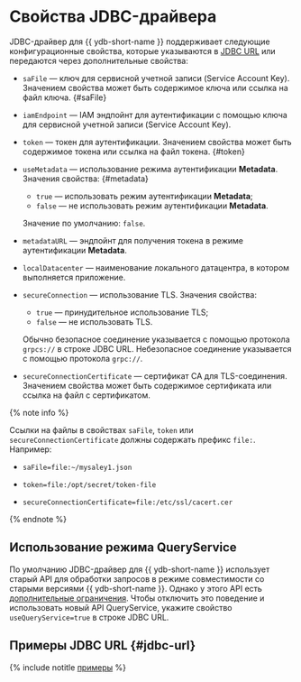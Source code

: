 # Свойства JDBC-драйвера

JDBC-драйвер для {{ ydb-short-name }} поддерживает следующие конфигурационные свойства, которые указываются в [JDBC URL](#jdbc-url) или передаются через дополнительные свойства:

* `saFile` — ключ для сервисной учетной записи (Service Account Key). Значением свойства может быть содержимое ключа или ссылка на файл ключа. {#saFile}

* `iamEndpoint` — IAM эндпойнт для аутентификации с помощью ключа для сервисной учетной записи (Service Account Key).

* `token` — токен для аутентификации. Значением свойства может быть содержимое токена или ссылка на файл токена. {#token}

* `useMetadata` — использование режима аутентификации **Metadata**. Значения свойства: {#metadata}

    - `true` — использовать режим аутентификации **Metadata**;
    - `false` — не использовать режим аутентификации **Metadata**.

    Значение по умолчанию: `false`.

* `metadataURL` — эндпойнт для получения токена в режиме аутентификации **Metadata**.

* `localDatacenter` — наименование локального датацентра, в котором выполняется приложение.

* `secureConnection` — использование TLS. Значения свойства:

    - `true` — принудительное использование TLS;
    - `false` — не использовать TLS.

    Обычно безопасное соединение указывается с помощью протокола `grpcs://` в строке JDBC URL. Небезопасное соединение указывается с помощью протокола `grpc://`.

* `secureConnectionCertificate` — сертификат CA для TLS-соединения. Значением свойства может быть содержимое сертификата или ссылка на файл с сертификатом.

{% note info %}

Ссылки на файлы в свойствах `saFile`, `token` или `secureConnectionCertificate` должны содержать префикс `file:`. Например:

* `saFile=file:~/mysaley1.json`

* `token=file:/opt/secret/token-file`

* `secureConnectionCertificate=file:/etc/ssl/cacert.cer`

{% endnote %}

## Использование режима QueryService

По умолчанию JDBC-драйвер для {{ ydb-short-name }} использует старый API для обработки запросов в режиме совместимости со старыми версиями {{ ydb-short-name }}. Однако у этого API есть [дополнительные ограничения](../../../concepts/limits-ydb.md#query). Чтобы отключить это поведение и использовать новый API QueryService, укажите свойство `useQueryService=true` в строке JDBC URL.

## Примеры JDBC URL {#jdbc-url}

{% include notitle [примеры](_includes/jdbc-url-examples.md) %}